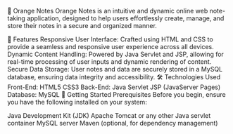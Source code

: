 📝 Orange Notes
Orange Notes is an intuitive and dynamic online web note-taking application, designed to help users effortlessly create, manage, and store their notes in a secure and organized manner.

🌟 Features
Responsive User Interface: Crafted using HTML and CSS to provide a seamless and responsive user experience across all devices.
Dynamic Content Handling: Powered by Java Servlet and JSP, allowing for real-time processing of user inputs and dynamic rendering of content.
Secure Data Storage: User notes and data are securely stored in a MySQL database, ensuring data integrity and accessibility.
🛠️ Technologies Used
Front-End:
HTML5
CSS3
Back-End:
Java Servlet
JSP (JavaServer Pages)
Database:
MySQL
🚀 Getting Started
Prerequisites
Before you begin, ensure you have the following installed on your system:

Java Development Kit (JDK)
Apache Tomcat or any other Java servlet container
MySQL server
Maven (optional, for dependency management)
